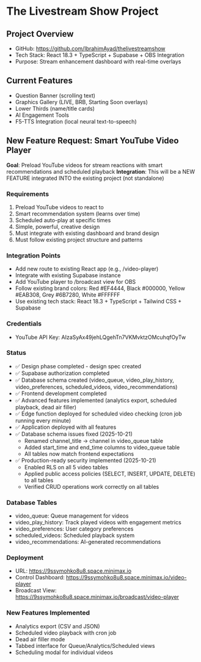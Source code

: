 # The Livestream Show Project

## Project Overview
- GitHub: https://github.com/IbrahimAyad/thelivestreamshow
- Tech Stack: React 18.3 + TypeScript + Supabase + OBS Integration
- Purpose: Stream enhancement dashboard with real-time overlays

## Current Features
- Question Banner (scrolling text)
- Graphics Gallery (LIVE, BRB, Starting Soon overlays)
- Lower Thirds (name/title cards)
- AI Engagement Tools
- F5-TTS Integration (local neural text-to-speech)

## New Feature Request: Smart YouTube Video Player
**Goal**: Preload YouTube videos for stream reactions with smart recommendations and scheduled playback
**Integration**: This will be a NEW FEATURE integrated INTO the existing project (not standalone)

### Requirements
1. Preload YouTube videos to react to
2. Smart recommendation system (learns over time)
3. Scheduled auto-play at specific times
4. Simple, powerful, creative design
5. Must integrate with existing dashboard and brand design
6. Must follow existing project structure and patterns

### Integration Points
- Add new route to existing React app (e.g., /video-player)
- Integrate with existing Supabase instance
- Add YouTube player to /broadcast view for OBS
- Follow existing brand colors: Red #EF4444, Black #000000, Yellow #EAB308, Grey #6B7280, White #FFFFFF
- Use existing tech stack: React 18.3 + TypeScript + Tailwind CSS + Supabase

### Credentials
- YouTube API Key: AIzaSyAx49jehLQgehTn7VKMvktzOMcuhqfOyTw

### Status
- ✅ Design phase completed - design spec created
- ✅ Supabase authorization completed
- ✅ Database schema created (video_queue, video_play_history, video_preferences, scheduled_videos, video_recommendations)
- ✅ Frontend development completed
- ✅ Advanced features implemented (analytics export, scheduled playback, dead air filler)
- ✅ Edge function deployed for scheduled video checking (cron job running every minute)
- ✅ Application deployed with all features
- ✅ Database schema issues fixed (2025-10-21)
  - Renamed channel_title → channel in video_queue table
  - Added start_time and end_time columns to video_queue table
  - All tables now match frontend expectations
- ✅ Production-ready security implemented (2025-10-21)
  - Enabled RLS on all 5 video tables
  - Applied public access policies (SELECT, INSERT, UPDATE, DELETE) to all tables
  - Verified CRUD operations work correctly on all tables

### Database Tables
- video_queue: Queue management for videos
- video_play_history: Track played videos with engagement metrics
- video_preferences: User category preferences
- scheduled_videos: Scheduled playback system
- video_recommendations: AI-generated recommendations

### Deployment
- URL: https://9ssymohko8u8.space.minimax.io
- Control Dashboard: https://9ssymohko8u8.space.minimax.io/video-player
- Broadcast View: https://9ssymohko8u8.space.minimax.io/broadcast/video-player

### New Features Implemented
- Analytics export (CSV and JSON)
- Scheduled video playback with cron job
- Dead air filler mode
- Tabbed interface for Queue/Analytics/Scheduled views
- Scheduling modal for individual videos
